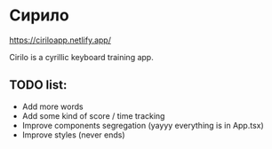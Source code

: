 # Сирило

https://ciriloapp.netlify.app/

Cirilo is a cyrillic keyboard training app.

## TODO list:

- Add more words
- Add some kind of score / time tracking
- Improve components segregation (yayyy everything is in App.tsx)
- Improve styles (never ends)
